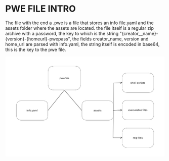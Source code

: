 # PWE FILE INTRO

The file with the end a .pwe is a file that stores an info file.yaml and the assets folder where the assets are located. the file itself is a regular zip archive with a password, the key to which is the string "{creator__name}-{version}-{homeurl}-pwepass", the fields creator_name, version and home_url are parsed with info.yaml, the string itself is encoded in base64, this is the key to the pwe file.

![pwe struct](img/pwestruct.png)